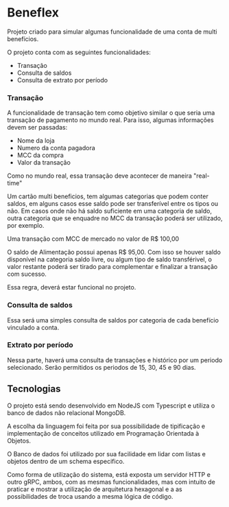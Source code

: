# Beneflex

Projeto criado para simular algumas funcionalidade de uma conta de multi benefícios. 

O projeto conta com as seguintes funcionalidades:
    
- Transação
- Consulta de saldos
- Consulta de extrato por período

### Transação

A funcionalidade de transação tem como objetivo similar o que seria uma transação de pagamento no mundo real. Para isso, algumas informações devem ser passadas:

- Nome da loja
- Numero da conta pagadora
- MCC da compra
- Valor da transação

Como no mundo real, essa transação deve acontecer de maneira "real-time"

Um cartão multi beneficios, tem algumas categorias que podem conter saldos, em alguns casos esse saldo pode ser transferível entre os tipos ou não. Em casos onde não há saldo suficiente em uma categoria de saldo, outra categoria que se enquadre no MCC da transação poderá ser utilizado, por exemplo. 

Uma transação com MCC de mercado no valor de R$ 100,00

O saldo de Alimentação possui apenas R$ 95,00. Com isso se houver saldo disponível na categoria saldo livre, ou algum tipo de saldo transférivel, o valor restante poderá ser tirado para complementar e finalizar a transação com sucesso. 

Essa regra, deverá estar funcional no projeto. 

### Consulta de saldos

Essa será uma simples consulta de saldos por categoria de cada benefício vinculado a conta.

### Extrato por período

Nessa parte, haverá uma consulta de transações e histórico por um periodo selecionado. 
Serão permitidos os periodos de 15, 30, 45 e 90 dias. 

## Tecnologias

O projeto está sendo desenvolvido em NodeJS com Typescript e utiliza o banco de dados não relacional MongoDB. 

A escolha da linguagem foi feita por sua possibilidade de tipificação e implementação de conceitos utilizado em Programação Orientada à Objetos.

O Banco de dados foi utilizado por sua facilidade em lidar com listas e objetos dentro de um schema especifico. 

Como forma de utilização do sistema, está exposta um servidor HTTP e outro gRPC, ambos, com as mesmas funcionalidades, mas com intuito de praticar e mostrar a utilização de arquitetura hexagonal e a as possibilidades de troca usando a mesma lógica de código. 
